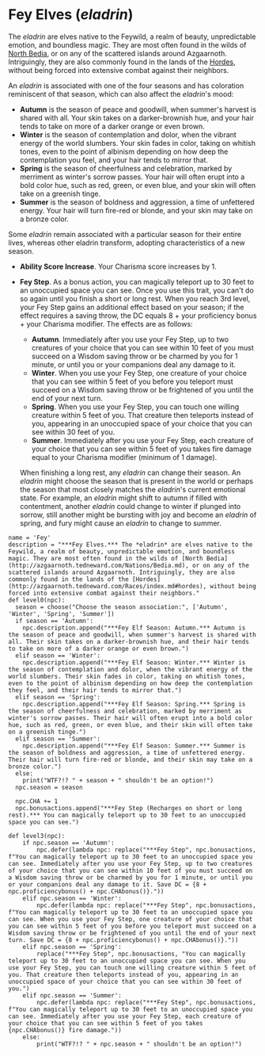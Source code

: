 # Fey Elves (*eladrin*)
The *eladrin* are elves native to the Feywild, a realm of beauty, unpredictable emotion, and boundless magic.  They are most often found in the wilds of [North Bedia](../../Nations/Bedia.md), or on any of the scattered islands around Azgaarnoth. Intriguingly, they are also commonly found in the lands of the [Hordes](../index.md#hordes), without being forced into extensive combat against their neighbors.

An *eladrin* is associated with one of the four seasons and has coloration reminiscent of that season, which can also affect the *eladrin*'s mood:

* **Autumn** is the season of peace and goodwill, when summer's harvest is shared with all. Your skin takes on a darker-brownish hue, and your hair tends to take on more of a darker orange or even brown.
* **Winter** is the season of contemplation and dolor, when the vibrant energy of the world slumbers. Your skin fades in color, taking on whitish tones, even to the point of albinism depending on how deep the contemplation you feel, and your hair tends to mirror that.
* **Spring** is the season of cheerfulness and celebration, marked by merriment as winter's sorrow passes. Your hair will often erupt into a bold color hue, such as red, green, or even blue, and your skin will often take on a greenish tinge.
* **Summer** is the season of boldness and aggression, a time of unfettered energy. Your hair will turn fire-red or blonde, and your skin may take on a bronze color.

Some *eladrin* remain associated with a particular season for their entire lives, whereas other eladrin transform, adopting characteristics of a new season.

* **Ability Score Increase**. Your Charisma score increases by 1.

* **Fey Step**. As a bonus action, you can magically teleport up to 30 feet to an unoccupied space you can see. Once you use this trait, you can't do so again until you finish a short or long rest.
  When you reach 3rd level, your Fey Step gains an additional effect based on your season; if the effect requires a saving throw, the DC equals 8 + your proficiency bonus + your Charisma modifier. The effects are as follows:

  * **Autumn**. Immediately after you use your Fey Step, up to two creatures of your choice that you can see within 10 feet of you must succeed on a Wisdom saving throw or be charmed by you for 1 minute, or until you or your companions deal any damage to it.
  * **Winter**. When you use your Fey Step, one creature of your choice that you can see within 5 feet of you before you teleport must succeed on a Wisdom saving throw or be frightened of you until the end of your next turn.
  * **Spring**. When you use your Fey Step, you can touch one willing creature within 5 feet of you. That creature then teleports instead of you, appearing in an unoccupied space of your choice that you can see within 30 feet of you.
  * **Summer**. Immediately after you use your Fey Step, each creature of your choice that you can see within 5 feet of you takes fire damage equal to your Charisma modifier (minimum of 1 damage).

  When finishing a long rest, any *eladrin* can change their season. An *eladrin* might choose the season that is present in the world or perhaps the season that most closely matches the *eladrin*'s current emotional state. For example, an *eladrin* might shift to autumn if filled with contentment, another *eladrin* could change to winter if plunged into sorrow, still another might be bursting with joy and become an *eladrin* of spring, and fury might cause an *eladrin* to change to summer.

```
name = 'Fey'
description = "***Fey Elves.*** The *eladrin* are elves native to the Feywild, a realm of beauty, unpredictable emotion, and boundless magic. They are most often found in the wilds of [North Bedia](http://azgaarnoth.tedneward.com/Nations/Bedia.md), or on any of the scattered islands around Azgaarnoth. Intriguingly, they are also commonly found in the lands of the [Hordes](http://azgaarnoth.tedneward.com/Races/index.md#hordes), without being forced into extensive combat against their neighbors."
def level0(npc):
  season = choose("Choose the season association:", ['Autumn', 'Winter', 'Spring', 'Summer'])
  if season == 'Autumn':
    npc.description.append("***Fey Elf Season: Autumn.*** Autumn is the season of peace and goodwill, when summer's harvest is shared with all. Their skin takes on a darker-brownish hue, and their hair tends to take on more of a darker orange or even brown.")
  elif season == 'Winter':
    npc.description.append("***Fey Elf Season: Winter.*** Winter is the season of contemplation and dolor, when the vibrant energy of the world slumbers. Their skin fades in color, taking on whitish tones, even to the point of albinism depending on how deep the contemplation they feel, and their hair tends to mirror that.")
  elif season == 'Spring':
    npc.description.append("***Fey Elf Season: Spring.*** Spring is the season of cheerfulness and celebration, marked by merriment as winter's sorrow passes. Their hair will often erupt into a bold color hue, such as red, green, or even blue, and their skin will often take on a greenish tinge.")
  elif season == 'Summer':
    npc.description.append("***Fey Elf Season: Summer.*** Summer is the season of boldness and aggression, a time of unfettered energy. Their hair will turn fire-red or blonde, and their skin may take on a bronze color.")
  else:
    print("WTF?!? " + season + " shouldn't be an option!")
  npc.season = season

  npc.CHA += 1
  npc.bonusactions.append("***Fey Step (Recharges on short or long rest).*** You can magically teleport up to 30 feet to an unoccupied space you can see.")

def level3(npc):
    if npc.season == 'Autumn':
        npc.defer(lambda npc: replace("***Fey Step", npc.bonusactions, f"You can magically teleport up to 30 feet to an unoccupied space you can see. Immediately after you use your Fey Step, up to two creatures of your choice that you can see within 10 feet of you must succeed on a Wisdom saving throw or be charmed by you for 1 minute, or until you or your companions deal any damage to it. Save DC = {8 + npc.proficiencybonus() + npc.CHAbonus()}."))
    elif npc.season == 'Winter':
        npc.defer(lambda npc: replace("***Fey Step", npc.bonusactions, f"You can magically teleport up to 30 feet to an unoccupied space you can see. When you use your Fey Step, one creature of your choice that you can see within 5 feet of you before you teleport must succeed on a Wisdom saving throw or be frightened of you until the end of your next turn. Save DC = {8 + npc.proficiencybonus() + npc.CHAbonus()}."))
    elif npc.season == 'Spring':
        replace("***Fey Step", npc.bonusactions, "You can magically teleport up to 30 feet to an unoccupied space you can see. When you use your Fey Step, you can touch one willing creature within 5 feet of you. That creature then teleports instead of you, appearing in an unoccupied space of your choice that you can see within 30 feet of you.")
    elif npc.season == 'Summer':
        npc.defer(lambda npc: replace("***Fey Step", npc.bonusactions, f"You can magically teleport up to 30 feet to an unoccupied space you can see. Immediately after you use your Fey Step, each creature of your choice that you can see within 5 feet of you takes {npc.CHAbonus()} fire damage."))
    else:
        print("WTF?!? " + npc.season + " shouldn't be an option!")
```

